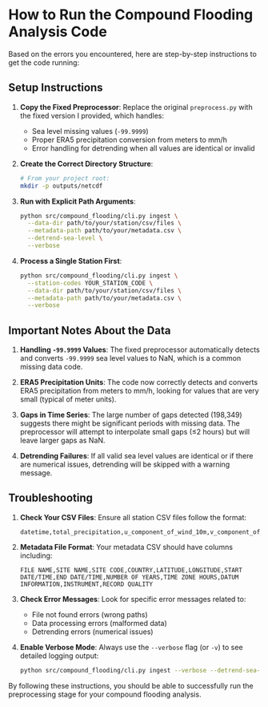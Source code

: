 # How to Run the Compound Flooding Analysis Code

Based on the errors you encountered, here are step-by-step instructions to get the code running:

## Setup Instructions

1. **Copy the Fixed Preprocessor**:
   Replace the original `preprocess.py` with the fixed version I provided, which handles:
   - Sea level missing values (`-99.9999`)
   - Proper ERA5 precipitation conversion from meters to mm/h
   - Error handling for detrending when all values are identical or invalid

2. **Create the Correct Directory Structure**:
   ```bash
   # From your project root:
   mkdir -p outputs/netcdf
   ```

3. **Run with Explicit Path Arguments**:
   ```bash
   python src/compound_flooding/cli.py ingest \
     --data-dir path/to/your/station/csv/files \
     --metadata-path path/to/your/metadata.csv \
     --detrend-sea-level \
     --verbose
   ```

4. **Process a Single Station First**:
   ```bash
   python src/compound_flooding/cli.py ingest \
     --station-codes YOUR_STATION_CODE \
     --data-dir path/to/your/station/csv/files \
     --metadata-path path/to/your/metadata.csv \
     --verbose
   ```

## Important Notes About the Data

1. **Handling `-99.9999` Values**:
   The fixed preprocessor automatically detects and converts `-99.9999` sea level values to NaN, which is a common missing data code.

2. **ERA5 Precipitation Units**:
   The code now correctly detects and converts ERA5 precipitation from meters to mm/h, looking for values that are very small (typical of meter units).

3. **Gaps in Time Series**:
   The large number of gaps detected (198,349) suggests there might be significant periods with missing data. The preprocessor will attempt to interpolate small gaps (≤2 hours) but will leave larger gaps as NaN.

4. **Detrending Failures**:
   If all valid sea level values are identical or if there are numerical issues, detrending will be skipped with a warning message.

## Troubleshooting

1. **Check Your CSV Files**:
   Ensure all station CSV files follow the format:
   ```
   datetime,total_precipitation,u_component_of_wind_10m,v_component_of_wind_10m,surface_pressure,temperature_2m,sea_level,ground_precipitation
   ```

2. **Metadata File Format**:
   Your metadata CSV should have columns including:
   ```
   FILE NAME,SITE NAME,SITE CODE,COUNTRY,LATITUDE,LONGITUDE,START DATE/TIME,END DATE/TIME,NUMBER OF YEARS,TIME ZONE HOURS,DATUM INFORMATION,INSTRUMENT,RECORD QUALITY
   ```

3. **Check Error Messages**:
   Look for specific error messages related to:
   - File not found errors (wrong paths)
   - Data processing errors (malformed data)
   - Detrending errors (numerical issues)

4. **Enable Verbose Mode**:
   Always use the `--verbose` flag (or `-v`) to see detailed logging output:
   ```bash
   python src/compound_flooding/cli.py ingest --verbose --detrend-sea-level
   ```

By following these instructions, you should be able to successfully run the preprocessing stage for your compound flooding analysis.
